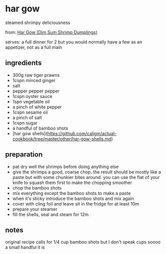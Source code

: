 # har gow

steamed shrimpy deliciousness

from: [Har Gow (Dim Sum Shrimp Dumplings)](https://thewoksoflife.com/2015/10/har-gow/)

serves: a full dinner for 2 but you would normally have a few as an appetizer, not as a full main

## ingredients

- 300g raw tiger prawns
- 1cspn minced ginger
- salt
- pepper pepper pepper
- 1cspn oyster sauce
- 1spn vegetable oil
- a pinch of white pepper
- 1cspn sesame oil
- a pinch of salt
- 1cspn sugar
- a handful of bamboo shots
- \[har gow shells](https://github.com/caligin/actual-cookbook/tree/master/other/har-gow-shells.md)

## preparation

- pat dry well the shrimps before doing anything else
- give the shrimps a good, coarse chop. the result should be mostly like a paste but with some chunkier bites around. you can use the flat of your knife to squash them first to make the chopping smoother
- chop the bamboo shots
- mix everything except the bamboo shots to make a paste
- when it's sticky introduce the bamboo shots and mix again
- cover with cling foil and leave sit in the fridge for at least 10m
- prepare your steamer
- fill the shells, seal and steam for 12m

## notes

original recipe calls for 1/4 cup bamboo shots but I don't speak cups soooo a small handful it is
